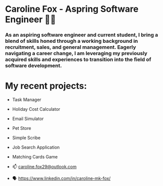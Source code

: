 # Caroline Fox - Aspring Software Engineer 👩🏻

### As an aspiring software engineer and current student, I bring a blend of skills honed through a working background in recruitment, sales, and general management. Eagerly navigating a career change, I am leveraging my previously acquired skills and experiences to transition into the field of software development.

# My recent projects:
* Task Manager
* Holiday Cost Calculator
* Email Simulator
* Pet Store
* Simple Scribe
* Job Search Application
* Matching Cards Game

* 📫 caroline.fox29@outlook.com
* 🗣️ https://www.linkedin.com/in/caroline-mk-fox/

